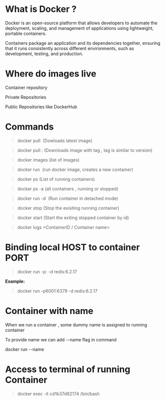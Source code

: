 # What is Docker ?

Docker is an open-source platform that allows developers to automate the deployment, scaling, and management of applications using lightweight, portable containers. 

Containers package an application and its dependencies together, ensuring that it runs consistently across different environments, such as development, testing, and production.

# Where do images live

Container repository

Private Repositories

Public Repositories like DockerHub


# Commands

 > docker pull <image> (Dowloads latest image)

 > docker pull <image>:<tag> (Downloads image with tag , tag is similar to version)
 
 > docker images (list of images)

 > docker run <image name> (run docker image, creates a new container)

 > docker ps (List of running containers)

 > docker ps -a (all containers , running or stopped)

 > docker run -d <image name> (Run container in detached mode)

 > docker stop <id of container> (Stop the exisiting running container)

 > docker start <id of container> (Start the exiting stopped container by id)

 > docker logs <ContainerID / Container name>

# Binding local HOST to container PORT

> docker run -p<HOST>:<PORT> -d redis:6.2.17

**Example:**

> docker run -p6001:6379 -d redis:6.2.17

# Container with name

When we run a container , some dummy name is assigned to running container

To provide name we can add --name flag in command

docker run --name <redis-server> <redis>

# Access to terminal of running Container

> docker exec -it cd1b37d62174 /bin/bash


